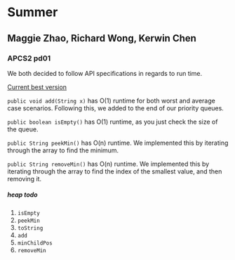 # Summer

## Maggie Zhao, Richard Wong, Kerwin Chen
### APCS2 pd01

We both decided to follow API specifications in regards to run time. 

[Current best version](v2/ArrayPriorityQueue.java)

`public void add(String x)`
  has O(1) runtime for both worst and average case scenarios. Following this, we added to the end of our priority queues.
  
`public boolean isEmpty()`
  has O(1) runtime, as you just check the size of the queue. 
  
`public String peekMin()`
  has O(n) runtime. We implemented this by iterating through the array to find the minimum. 
  
`public String removeMin()`
  has O(n) runtime. We implemented this by iterating through the array to find the index of the smallest value, and then removing it. 

##### heap todo
1. `isEmpty`
2. `peekMin`
3. `toString`
4. `add`
5. `minChildPos`
6. `removeMin`

